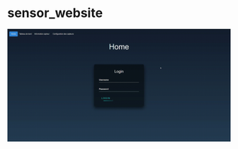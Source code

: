 # sensor_website

![WebSite Part](https://github.com/Alexous1/sensor_website/blob/master/img/test.gif)
